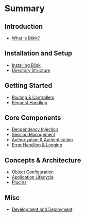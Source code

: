 Summary
=======

Introduction
------------

* [What is Blink?](README.md)


Installation and Setup
----------------------

* [Installing Blink](1-2-installing.md)
* [Directory Structure](1-3-directory-structure.md)

Getting Started
---------------

* [Routing & Controllers](2-1-routing-and-controllers.md)
* [Request Handling](2-2-request-handling.md)


Core Components
---------------

* [Denpendency Injection](3-1-dependency-injection.md)
* [Session Management](3-2-session.md)
* [Authorization & Authentication](3-3-authentication.md)
* [Error Handling & Logging](3-4-error-and-logging.md)


Concepts & Architecture
-----------------------

* [Object Configuration](4-1-properties-and-configurations.md)
* [Application Lifecycle](4-2-lifecycle.md)
* [Plugins](4-3-plugins.md)


Misc
----

* [Development and Deployment](5-1-development-and-deploymnet.md)


